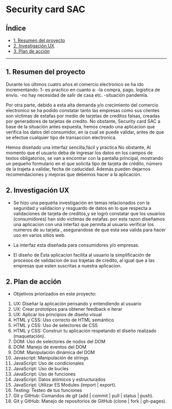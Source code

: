 # Security card SAC

## Índice

* [1. Resumen del proyecto](#1-resumen-del-proyecto)
* [2. Investigación UX](#2-investigacion-UX)
* [3. Plan de acción](#3-plan-de-acción)

***

## 1. Resumen del proyecto

Durante los últimos cuatro años el comercio electronico se ha ido incrementando:
1- es practico en cuanto a:
-la compra, pago, logistica de envío.
-no hay necesidad de salir de casa etc.
-situación pandemia.

Por otra parte, debido a esta alta demanda y/o crecimiento del comercio electronico se ha podido constatar tanto las empresas como sus clientes son victimas de estafas por medio de tarjetas de creditos falsas, creadas por generadores de tarjetas de credito. No obstante, Security card SAC a base de la situación antes expuesta, hemos creado una aplicacion que verifica los datos del consumidor, en la cual se puede validar, antes de que se efectue cualquier tipo de transaccion electronica.

Hemos diseñado una interfaz sencilla,fácil y practica No obstante,  Al momento que el usuario deba de ingresar los datos en los campos de textos obligatorios, se van a encontrar con la pantalla principal, mostrando un pequeño formulario en el que solicita tipo de tarjeta de crédito, número de la trajeta a validar, fecha de caducidad. Además pueden dejarnos recomendaciones y  mejoras que debemos hacer a la aplicación.

## 2. Investigación UX

* Se hizo una pequeña investigación en temas relacionados con la seguridad y validacion y resguardo de datos en lo que respecta a validaciones de tarjeta de creditos,y se logró constatar que los usuarios (consumidores) han sido victimas de estafas. por esta razon diseñamos una aplicacion con una interfaz que permita al usuario verificar los numeros de su tarjeta , asegurandose de que esta sea valida para hacer uso en varios sitios web.

* La interfaz esta diseñada para consumidores y/o empresas.

* El diseño de Ésta aplicacion facilita al usuario la simplificación de procesos de validacion de sus trajetas de credito, al igual que a las empresas que esten suscritas a nuestra aplicacion.

## 2. Plan de acción

* Objetivos priorizados en este proyecto:
1. UX: Diseñar la aplicación pensando y entendiendo al usuario
2. UX: Crear prototipos para obtener feedback e iterar
3. UX: Aplicar los principios de diseño visual
4. HTML y CSS: Uso correcto de HTML semántico
5. HTML y CSS: Uso de selectores de CSS
6. HTML y CSS: Construir tu aplicación respetando el diseño realizado (maquetación).
7. DOM: Uso de selectores de nodos del DOM
8. DOM: Manejo de eventos del DOM
9. DOM: Manipulación dinámica del DOM
10. Javascript: Manipulación de strings
11. JavaScript: Uso de condicionales
12. JavaScript: Uso de bucles
13. JavaScript: Uso de funciones
14. JavaScript: Datos atómicos y estructurados
15. JavaScript: Utilizar ES Modules (import | export).
16. Testing: Testeo de tus funciones
17. Git y GitHub: Comandos de git (add | commit | pull | status | push).
18. Git y GitHub: Manejo de repositorios de GitHub (clone | fork | gh-pages).


